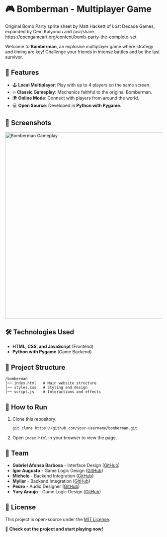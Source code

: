 # 🎮 Bomberman - Multiplayer Game

Original Bomb Party sprite sheet by Matt Hackett of Lost Decade Games, expanded by Cem Kalyoncu and /usr/share.
<a>https://opengameart.org/content/bomb-party-the-complete-set</a>

Welcome to **Bomberman**, an explosive multiplayer game where strategy and timing are key! Challenge your friends in intense battles and be the last survivor.  

## 🚀 Features
- 🕹️ **Local Multiplayer**: Play with up to 4 players on the same screen.
- 🔥 **Classic Gameplay**: Mechanics faithful to the original Bomberman.
- 🌍 **Online Mode**: Connect with players from around the world.
- 💻 **Open Source**: Developed in **Python with Pygame**.

## 📸 Screenshots
<img src="https://hebbkx1anhila5yf.public.blob.vercel-storage.com/image-A5ZlTS5WKw0vMOxO0WNm8jhnohvFAB.png" width="600" alt="Bomberman Gameplay">

## 🛠️ Technologies Used
- **HTML, CSS, and JavaScript** (Frontend)
- **Python with Pygame** (Game Backend)

## 📂 Project Structure
```
/bomberman
│── index.html   # Main website structure
│── styles.css   # Styling and design
│── script.js    # Interactions and effects
```

## 🔧 How to Run
1. Clone this repository:
   ```sh
   git clone https://github.com/your-username/bomberman.git
   ```
2. Open `index.html` in your browser to view the page.

## 👥 Team
- **Gabriel Afonso Barbosa** - Interface Design ([GitHub](https://github.com/GabrielBarbosaAfo))
- **Igor Augusto** - Game Logic Design ([GitHub](https://github.com/IgorAuguusto))
- **Michele** - Backend Integration ([GitHub](https://github.com/michelleGomes85))
- **Myller** - Backend Integration ([GitHub](https://github.com/lmyller))
- **Pedro** - Audio Designer ([GitHub](https://github.com/pedrocota))
- **Yury Araujo** - Game Logic Design ([GitHub](https://github.com/YuryOAraujo))

## 📜 License
This project is open-source under the [MIT License](LICENSE).

🔗 **Check out the project and start playing now!**




